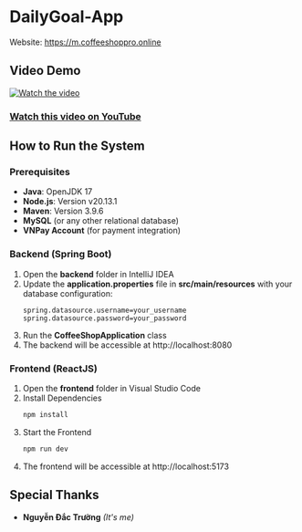 # DailyGoal-App
Website: https://m.coffeeshoppro.online

## Video Demo
[![Watch the video](https://img.youtube.com/vi/dP_Nou8Ij7c/maxresdefault.jpg)](https://youtu.be/dP_Nou8Ij7c)

### [Watch this video on YouTube](https://youtu.be/dP_Nou8Ij7c)

## How to Run the System

### Prerequisites
- **Java**: OpenJDK 17
- **Node.js**: Version v20.13.1
- **Maven**: Version 3.9.6
- **MySQL** (or any other relational database)
- **VNPay Account** (for payment integration)

### Backend (Spring Boot)
1. Open the **backend** folder in IntelliJ IDEA
2. Update the **application.properties** file in **src/main/resources** with your database configuration:
    ```properties
    spring.datasource.username=your_username
    spring.datasource.password=your_password
    ```
3. Run the **CoffeeShopApplication** class
4. The backend will be accessible at http://localhost:8080

### Frontend (ReactJS)
1. Open the **frontend** folder in Visual Studio Code
2. Install Dependencies
    ```bash
    npm install
    ```
3. Start the Frontend
    ```bash
    npm run dev
    ```
4. The frontend will be accessible at http://localhost:5173

## Special Thanks

- **Nguyễn Đắc Trường** *(It's me)*
